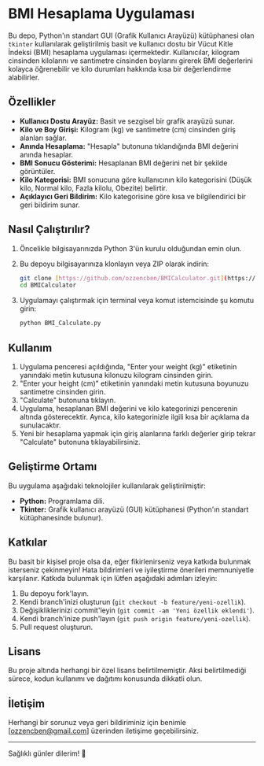 # BMI Hesaplama Uygulaması

Bu depo, Python'ın standart GUI (Grafik Kullanıcı Arayüzü) kütüphanesi olan `tkinter` kullanılarak geliştirilmiş basit ve kullanıcı dostu bir Vücut Kitle İndeksi (BMI) hesaplama uygulaması içermektedir. Kullanıcılar, kilogram cinsinden kilolarını ve santimetre cinsinden boylarını girerek BMI değerlerini kolayca öğrenebilir ve kilo durumları hakkında kısa bir değerlendirme alabilirler.

## Özellikler

* **Kullanıcı Dostu Arayüz:** Basit ve sezgisel bir grafik arayüzü sunar.
* **Kilo ve Boy Girişi:** Kilogram (kg) ve santimetre (cm) cinsinden giriş alanları sağlar.
* **Anında Hesaplama:** "Hesapla" butonuna tıklandığında BMI değerini anında hesaplar.
* **BMI Sonucu Gösterimi:** Hesaplanan BMI değerini net bir şekilde görüntüler.
* **Kilo Kategorisi:** BMI sonucuna göre kullanıcının kilo kategorisini (Düşük kilo, Normal kilo, Fazla kilolu, Obezite) belirtir.
* **Açıklayıcı Geri Bildirim:** Kilo kategorisine göre kısa ve bilgilendirici bir geri bildirim sunar.

## Nasıl Çalıştırılır?

1.  Öncelikle bilgisayarınızda Python 3'ün kurulu olduğundan emin olun.
2.  Bu depoyu bilgisayarınıza klonlayın veya ZIP olarak indirin:
    ```bash
    git clone [https://github.com/ozzencben/BMICalculator.git](https://github.com/ozzencben/BMICalculator.git)
    cd BMICalculator
    ```
  
3.  Uygulamayı çalıştırmak için terminal veya komut istemcisinde şu komutu girin:
    ```bash
    python BMI_Calculate.py
    ```
    

## Kullanım

1.  Uygulama penceresi açıldığında, "Enter your weight (kg)" etiketinin yanındaki metin kutusuna kilonuzu kilogram cinsinden girin.
2.  "Enter your height (cm)" etiketinin yanındaki metin kutusuna boyunuzu santimetre cinsinden girin.
3.  "Calculate" butonuna tıklayın.
4.  Uygulama, hesaplanan BMI değerini ve kilo kategorinizi pencerenin altında gösterecektir. Ayrıca, kilo kategorinizle ilgili kısa bir açıklama da sunulacaktır.
5.  Yeni bir hesaplama yapmak için giriş alanlarına farklı değerler girip tekrar "Calculate" butonuna tıklayabilirsiniz.

## Geliştirme Ortamı

Bu uygulama aşağıdaki teknolojiler kullanılarak geliştirilmiştir:

* **Python:** Programlama dili.
* **Tkinter:** Grafik kullanıcı arayüzü (GUI) kütüphanesi (Python'ın standart kütüphanesinde bulunur).

## Katkılar

Bu basit bir kişisel proje olsa da, eğer fikirlenirseniz veya katkıda bulunmak isterseniz çekinmeyin! Hata bildirimleri ve iyileştirme önerileri memnuniyetle karşılanır. Katkıda bulunmak için lütfen aşağıdaki adımları izleyin:

1.  Bu depoyu fork'layın.
2.  Kendi branch'inizi oluşturun (`git checkout -b feature/yeni-ozellik`).
3.  Değişikliklerinizi commit'leyin (`git commit -am 'Yeni özellik eklendi'`).
4.  Kendi branch'inize push'layın (`git push origin feature/yeni-ozellik`).
5.  Pull request oluşturun.

## Lisans

Bu proje altında herhangi bir özel lisans belirtilmemiştir. Aksi belirtilmediği sürece, kodun kullanımı ve dağıtımı konusunda dikkatli olun. 

## İletişim

Herhangi bir sorunuz veya geri bildiriminiz için benimle [ozzencben@gmail.com] üzerinden iletişime geçebilirsiniz.

---

Sağlıklı günler dilerim! 🍎

